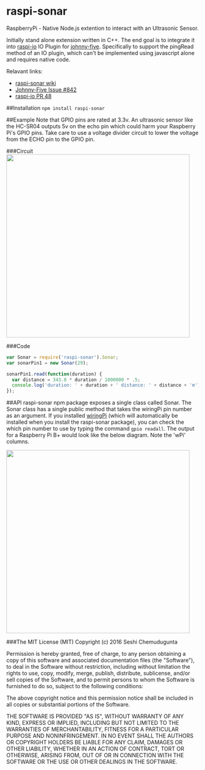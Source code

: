 # raspi-sonar
RaspberryPi - Native Node.js extention to interact with an Ultrasonic Sensor.

Initially stand alone extension written in C++. The end goal is to integrate it into [raspi-io](https://github.com/sesh-kebab/raspi-sonar/new/master?readme=1) IO Plugin for [johnny-five](https://github.com/rwaldron/johnny-five). Specifically to support the pingRead method of an IO plugin, which can't be implemented using javascript alone and requires native code.

Relavant links: 
* [raspi-sonar wiki](https://github.com/sesh-kebab/raspi-sonar/wiki)
* [Johnny-Five Issue #842](https://github.com/rwaldron/johnny-five/issues/842)
* [raspi-io PR 48](https://github.com/nebrius/raspi-io/pull/48)

##Installation
`npm install raspi-sonar`

##Example
Note that GPIO pins are rated at 3.3v. An ultrasonic sensor like the HC-SR04 outputs 5v on the echo pin which could harm your Raspberry Pi's GPIO pins. Take care to use a voltage divider circuit to lower the voltage from the ECHO pin to the GPIO pin.

###Circuit
<img src="https://github.com/sesh-kebab/raspi-sonar/blob/documentation-update/docs/sonar-circuit.png" width="480" />

###Code
```javascript
var Sonar = require('raspi-sonar').Sonar;
var sonarPin1 = new Sonar(29);

sonarPin1.read(function(duration) {
  var distance = 343.0 * duration / 1000000 * .5;
  console.log('duration: ' + duration + ' distance: ' + distance + 'm');
});
```

##API
raspi-sonar npm package exposes a single class called Sonar. The Sonar class has a single public method that takes the wiringPi pin number as an argument. If you installed [wiringPi](http://wiringpi.com) (which will automatically be installed when you install the raspi-sonar package), you can check the which pin number to use by typing the command `gpio readall`. The output for a Raspberry Pi B+ would look like the below diagram. Note the 'wPi' columns.

<img src="https://github.com/sesh-kebab/raspi-sonar/blob/documentation-update/docs/gpio-readall.png" width="480" />


###The MIT License (MIT)
Copyright (c) 2016 Seshi Chemudugunta

Permission is hereby granted, free of charge, to any person obtaining a copy of this software and associated documentation files (the "Software"), to deal in the Software without restriction, including without limitation the rights to use, copy, modify, merge, publish, distribute, sublicense, and/or sell copies of the Software, and to permit persons to whom the Software is furnished to do so, subject to the following conditions:

The above copyright notice and this permission notice shall be included in all copies or substantial portions of the Software.

THE SOFTWARE IS PROVIDED "AS IS", WITHOUT WARRANTY OF ANY KIND, EXPRESS OR IMPLIED, INCLUDING BUT NOT LIMITED TO THE WARRANTIES OF MERCHANTABILITY, FITNESS FOR A PARTICULAR PURPOSE AND NONINFRINGEMENT. IN NO EVENT SHALL THE AUTHORS OR COPYRIGHT HOLDERS BE LIABLE FOR ANY CLAIM, DAMAGES OR OTHER LIABILITY, WHETHER IN AN ACTION OF CONTRACT, TORT OR OTHERWISE, ARISING FROM, OUT OF OR IN CONNECTION WITH THE SOFTWARE OR THE USE OR OTHER DEALINGS IN THE SOFTWARE.
